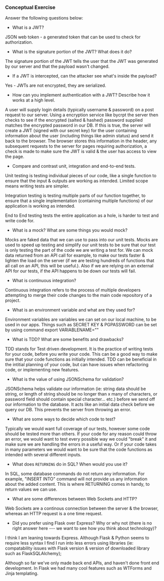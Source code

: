 ### Conceptual Exercise

Answer the following questions below:

- What is a JWT?

JSON web token - a generated token that can be used to check for authorization.

- What is the signature portion of the JWT?  What does it do?

The signature portion of the JWT tells the user that the JWT was generated by our server and that the payload wasn't changed.

- If a JWT is intercepted, can the attacker see what's inside the payload?

Yes - JWTs are not encrypted, they are serialized.

- How can you implement authentication with a JWT?  Describe how it works at a high level.

A user will supply login details (typically username & password) on a post request to our server. Using a encryption service like bycrpt the server then checks to see if the encrypted (salted & hashed) password supplied matches the encrypted password in our DB. If this is true, the server will create a JWT (signed with our secret key) for the user containing information about the user (including things like admin status) and send it back to the browser. The browser stores this information in the header, any subsequent requests to the server for pages requiring authorization, a check is made to make sure the JWT is valid & the user has access to view the page.

- Compare and contrast unit, integration and end-to-end tests.

Unit testing is testing individual pieces of our code, like a single function to ensure that the input & outputs are working as intended. Limited scope means writing tests are simpler.

Integration testing is testing multiple parts of our function together, to ensure that a single implementation (containing multiple functions) of our application is working as intended.

End to End testing tests the entire application as a hole, is harder to test and write code for.

- What is a mock? What are some things you would mock?

Mocks are faked data that we can use to pass into our unit tests. Mocks are used to speed up testing and simplify our unit tests to be sure that our test is only testing the part of the code we are writing a test for. We can mock data returned from an API call for example, to make our tests faster & lighten the load on the server (if we are testing hundreds of functions that all call on an API, this will be useful.). Also if we are relying on an external API for our tests, if the API happens to be down our tests will fail.

- What is continuous integration?

Continuous integration refers to the process of multiple developers attempting to merge their code changes to the main code repository of a project.

- What is an environment variable and what are they used for?

Environment variables are variables we can set on our local machine, to be used in our apps. Things such as SECRET KEY & PGPASSWORD can be set by using command export VARIABLENAME=""

- What is TDD? What are some benefits and drawbacks?

TDD stands for Test driven development. It is the practice of writing tests for your code, before you write your code. This can be a good way to make sure that your code functions as initially intended. TDD can be beneficial in the intitial planning of your code, but can have issues when refactoring code, or implementing new features.

- What is the value of using JSONSchema for validation?

JSONSchema helps validate our information (ie: string data should be string, or length of string should be no longer than x many of characters, or password field should contain special character... etc.) before we send off our information to the database. It acts like an initial data check before we query our DB. This prevents the server from throwing an error.

- What are some ways to decide which code to test?

Typically we would want full coverage of our tests, however some code should be tested more than others. If your code for any reason could throw an error, we would want to test every possible way we could "break" it and make sure we are handling the errors in a useful way. Or if your code takes in many parameters we would want to be sure that the code functions as intended with several different inputs.

- What does `RETURNING` do in SQL? When would you use it?

In SQL, some database commands do not return any information. For example, "INSERT INTO" command will not provide us any information about the added content. This is where RETURNING comes in handy, to return values we can use.

- What are some differences between Web Sockets and HTTP?

Web Sockets are a continous connection between the server & the browser, whereas an HTTP request is a one time request.

- Did you prefer using Flask over Express? Why or why not (there is no right
  answer here --- we want to see how you think about technology)?

I think I am leaning towards Express. Although Flask & Python seems to require less syntax I find I run into less errors using libraries (ie: compatability issues with Flask version & version of downloaded library such as FlaskSQLAlchemy);

Although so far we've only made back end APIs, and haven't done front end development. In Flask we had many cool features such as WTForms and Jinja templating.
